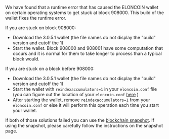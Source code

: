 We have found that a runtime error that has caused the ELONCOIN wallet on certain operating systems to get stuck at block 908000. This build of the wallet fixes the runtime error.

If you are stuck on block 908000:
- Download the 3.0.5.1 wallet (the file names do not display the "build" version and cutoff the 1)
- Start the wallet. Block 908000 and 908001 have some computation that occurs and it is normal for them to take longer to process than a typical block would.

If you are stuck on a block before 908000:
- Download the 3.0.5.1 wallet (the file names do not display the "build" version and cutoff the 1)
- Start the wallet with `reindexaccumulators=1` in your `eloncoin.conf` file (you can figure out the location of your `eloncoin.conf` [here](https://eloncoin.freshdesk.com/support/solutions/articles/30000004664-where-are-my-wallet-dat-blockchain-and-configuration-conf-files-located-) )
- After starting the wallet, remove `reindexaccumulators=1` from your `eloncoin.conf` or else it will perform this operation each time you start your wallet.

If both of those solutions failed you can use the [blockchain snapshot](http://178.254.23.111/~pub/ELONCOIN/Daily-Snapshots-Html/ELONCOIN-Daily-Snapshots.html). If using the snapshot, please carefully follow the instructions on the snapshot page.